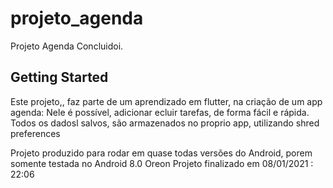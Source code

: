 # projeto_agenda

Projeto Agenda Concluidoi.

## Getting Started

Este projeto,, faz parte de um aprendizado em flutter, na criação de um app agenda:
Nele é possível, adicionar ecluir tarefas, de forma fácil e rápida.
Todos os dadosl salvos, são armazenados no proprio app, utilizando shred preferences

Projeto produzido para rodar em quase todas versões do Android, porem somente testada no Android 8.0 Oreon
Projeto finalizado em 08/01/2021 : 22:06